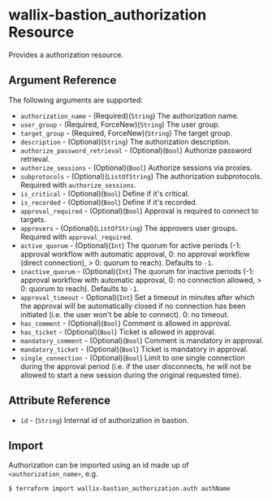 # wallix-bastion_authorization Resource

Provides a authorization resource.

## Argument Reference

The following arguments are supported:

* `authorization_name` - (Required)(`String`) The authorization name.
* `user_group` - (Required, ForceNew)(`String`) The user group.
* `target_group` - (Required, ForceNew)(`String`) The target group.
* `description` - (Optional)(`String`) The authorization description.
* `authorize_password_retrieval` - (Optional)(`Bool`) Authorize password retrieval.
* `authorize_sessions` - (Optional)(`Bool`) Authorize sessions via proxies. 
* `subprotocols` - (Optional)(`ListOfString`) The authorization subprotocols. Required with `authorize_sessions`.
* `is_critical` - (Optional)(`Bool`) Define if it's critical.
* `is_recorded` - (Optional)(`Bool`) Define if it's recorded.
* `approval_required` - (Optional)(`Bool`) Approval is required to connect to targets.
* `approvers` - (Optional)(`ListOfString`) The approvers user groups. Required with `approval_required`.
* `active_quorum` - (Optional)(`Int`) The quorum for active periods (-1: approval workflow with automatic approval, 0: no approval workflow (direct connection), > 0: quorum to reach). Defaults to `-1`.
* `inactive_quorum` - (Optional)(`Int`) The quorum for inactive periods (-1: approval workflow with automatic approval, 0: no connection allowed, > 0: quorum to reach). Defaults to `-1`.
* `approval_timeout` - Optional)(`Int`) Set a timeout in minutes after which the approval will be automatically closed if no connection has been initiated (i.e. the user won't be able to connect). 0: no timeout.
* `has_comment` - (Optional)(`Bool`) Comment is allowed in approval.
* `has_ticket` - (Optional)(`Bool`) Ticket is allowed in approval.
* `mandatory_comment` - (Optional)(`Bool`) Comment is mandatory in approval.
* `mandatory_ticket` - (Optional)(`Bool`) Ticket is mandatory in approval.
* `single_connection` - (Optional)(`Bool`) Limit to one single connection during the approval period (i.e. if the user disconnects, he will not be allowed to start a new session during the original requested time).

## Attribute Reference

* `id` - (`String`) Internal id of authorization in bastion.

## Import

Authorization can be imported using an id made up of `<authorization_name>`, e.g.

```
$ terraform import wallix-bastion_authorization.auth authName
```
